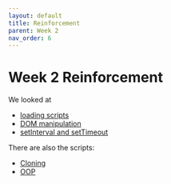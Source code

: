 ```yaml
---
layout: default
title: Reinforcement
parent: Week 2
nav_order: 6
---
```


# Week 2 Reinforcement

We looked at

- [loading scripts](./0-loading-scripts-in-html/)
- [DOM manipulation](./1-dom-manipulation/)
- [setInterval and setTimeout](./2-setInterval-%26-setTimeout/)

There are also the scripts:

- [Cloning](./3-cloning-and-the-spread-operator.js)
- [OOP](./4-oop.js)
